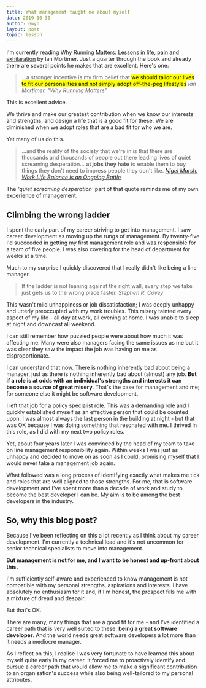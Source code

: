 ```yaml
---
title: What management taught me about myself
date: 2019-10-30
author: Gwyn
layout: post
topic: lesson
---
```


I'm currently reading [Why Running Matters: Lessons in life, pain and exhilaration](https://www.waterstones.com/book/why-running-matters/ian-mortimer/9781786859464) by Ian Mortimer. Just a quarter through the book and already there are several points he makes that are excellent. Here's one:

> ...a stronger incentive is my firm belief that <mark>we should tailor our lives to fit our personalities and not simply adopt off-the-peg lifestyles</mark>
> <cite>Ian Mortimer. “Why Running Matters”</cite>

This is excellent advice. 

We thrive and make our greatest contribution when we know our interests and strengths, and design a life that is a good fit for these. We are diminished when we adopt roles that are a bad fit for who we are. 

Yet many of us do this.

> ...and the reality of the society that we're in is that there are thousands and thousands of people out there leading lives of quiet screaming desperation... **at jobs they hate** to enable them to buy things they don't need to impress people they don't like.
> <cite><a href="https://www.youtube.com/watch?v=SXM7MpoVAD0&feature=youtu.be&t=161">Nigel Marsh. Work Life Balance is an Ongoing Battle</a></cite>

The _'quiet screaming desperation'_ part of that quote reminds me of my own experience of management. 

## Climbing the wrong ladder

I spent the early part of my career striving to get into management. I saw career development as moving up the rungs of management. By twenty-five I'd succeeded in getting my first management role and was responsible for a team of five people. I was also covering for the head of department for weeks at a time. 

Much to my surprise I quickly discovered that I really didn't like being a line manager. 

> If the ladder is not leaning against the right wall, every step we take just gets us to the wrong place faster.
> <cite>Stephen R. Covey</cite>

This wasn't mild unhappiness or job dissatisfaction; I was deeply unhappy and utterly preoccupied with my work troubles. This misery tainted every aspect of my life - all day at work, all evening at home. I was unable to sleep at night and downcast all weekend.

I can still remember how puzzled people were about how much it was affecting me. Many were also managers facing the same issues as me but it was clear they saw the impact the job was having on me as disproportionate. 

I can understand that now. There is nothing inherently bad about being a manager, just as there is nothing inherently bad about (almost) any job. **But if a role is at odds with an individual's strengths and interests it can become a source of great misery.** That's the case for management and me; for someone else it might be software development.

I left that job for a policy specialist role. This was a demanding role and I quickly established myself as an effective person that could be counted upon. I was almost always the last person in the building at night - but that was OK because I was doing something that resonated with me. I thrived in this role, as I did with my next two policy roles.

Yet, about four years later I was convinced by the head of my team to take on line management responsibility again. Within weeks I was just as unhappy and decided to move on as soon as I could, promising myself that I would never take a management job again.

What followed was a long process of identifying exactly what makes me tick and roles that are well aligned to those strengths. For me, that is software development and I've spent more than a decade of work and study to become the best developer I can be. My aim is to be among the best developers in the industry.

## So, why this blog post?

Because I've been reflecting on this a lot recently as I think about my career development. I'm currently a technical lead and it's not uncommon for senior technical specialists to move into management.

**But management is not for me, and I want to be honest and up-front about this.**

I'm sufficiently self-aware and experienced to know management is not compatible with my personal strengths, aspirations and interests. I have absolutely no enthusiasm for it and, if I'm honest, the prospect fills me with a mixture of dread and despair.

But that's OK. 

There are many, many things that are a good fit for me - and I've identified a career path that is very well suited to these: **being a great software developer**. And the world needs great software developers a lot more than it needs a mediocre manager. 

As I reflect on this, I realise I was very fortunate to have learned this about myself quite early in my career. It forced me to proactively identify and pursue a career path that would allow me to make a significant contribution to an organisation's success while also being well-tailored to my personal attributes.